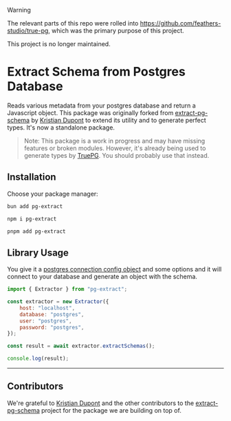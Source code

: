 > [!WARNING]
> The relevant parts of this repo were rolled into https://github.com/feathers-studio/true-pg, which was the primary purpose of this project.
> 
> This project is no longer maintained.

# Extract Schema from Postgres Database

Reads various metadata from your postgres database and return a Javascript object.
This package was originally forked from [extract-pg-schema](https://github.com/kristiandupont/extract-pg-schema) by [Kristian Dupont](https://github.com/kristiandupont) to extend its utility and to generate perfect types. It's now a standalone package.

> Note: This package is a work in progress and may have missing features or broken modules.
> However, it's already being used to generate types by [TruePG](https://github.com/feathers-studio/true-pg).
> You should probably use that instead.

## Installation

Choose your package manager:

```bash
bun add pg-extract
```

```bash
npm i pg-extract
```

```bash
pnpm add pg-extract
```

## Library Usage

You give it a [postgres connection config object](https://node-postgres.com/apis/client) and some options and it will connect to your database and generate an object with the schema.

```javascript
import { Extractor } from "pg-extract";

const extractor = new Extractor({
	host: "localhost",
	database: "postgres",
	user: "postgres",
	password: "postgres",
});

const result = await extractor.extractSchemas();

console.log(result);
```

---

## Contributors

We're grateful to [Kristian Dupont](https://github.com/kristiandupont) and the other contributors to the [extract-pg-schema](https://github.com/kristiandupont/extract-pg-schema) project for the package we are building on top of.
